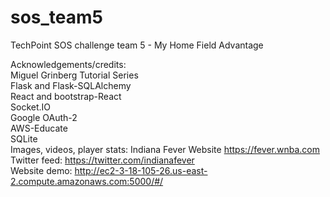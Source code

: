# sos_team5
TechPoint SOS challenge team 5 - My Home Field Advantage

Acknowledgements/credits: <br />
Miguel Grinberg Tutorial Series <br />
Flask and Flask-SQLAlchemy <br />
React and bootstrap-React <br />
Socket.IO <br />
Google OAuth-2 <br />
AWS-Educate <br />
SQLite<br />
Images, videos, player stats: Indiana Fever Website https://fever.wnba.com
<br /> 
Twitter feed: https://twitter.com/indianafever
<br />
Website demo: http://ec2-3-18-105-26.us-east-2.compute.amazonaws.com:5000/#/
